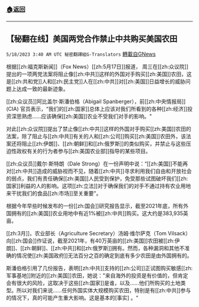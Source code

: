 ###  [:house:返回](README.md)
---


## 【秘翻在线】美国两党合作禁止中共购买美国农田
`5/18/2023 3:40 AM UTC 秘密翻譯組G-Translators` [轉載自GNews](https://gnews.org/articles/1309863)

         

根据[[zh:福克斯新闻]]（Fox News）[[zh:5月17日]]报道， 周三在[[zh:众议院]]提出的一项两党法案将阻止像[[zh:中共]]这样的外国对手购买[[zh:美国]]农田，这是[[zh:共和党]]人和[[zh:民主党]]人在[[zh:中共]]对[[zh:美国]]日益增长的威胁问题上达成一致的最新迹象。

[[zh:众议员]]阿比盖尔·斯潘伯格（Abigail Spanberger），前[[zh:中央情报局]] (CIA) 官员表示，“我们的[[zh:国家]]总体上应该对我们所看到的各种[[zh:经济]]投资深思熟虑......应该确保[[zh:美国]]农业不受我们对手的影响。"

对此[[zh:众议院]]提出了禁止像[[zh:中共]]这样的外国对手购买[[zh:美国]]农田的法案，除了阻止与[[zh:中共]]有关的人和[[zh:公司]]购买[[zh:美国]]农田外，该法案还将阻止[[zh:伊朗]]、[[zh:朝鲜]]和[[zh:俄罗斯]]的类似购买，并禁止与这些压迫性政权有关的行为者参与[[zh:美国农业部]]指导的某些项目。

[[zh:众议员]]戴尔·斯特朗（Dale Strong）在一份声明中说：“[[zh:美国]]不能再对[[zh:中共]]造成的威胁视而不见，随着[[zh:中共]]寻求利用我们自由和开放社会的弱点，我们有责任确保[[zh:美国]]人民受到保护，免受那些试图破坏我们[[zh:国家]]利益的人的影响。这项[[zh:立法]]对于确保我们的对手不通过持有农业用地来干扰我们的食品[[zh:市场]]至关重要"。

根据今年早些时候发布的一份[[zh:国会]]研究报告显示，截至2021年底，所有外国拥有的[[zh:美国]]农业用地中有近1%被[[zh:中共]]购买。这大约是383,935英亩。

[[zh:3月]]，农业部长（Agriculture Secretary）汤姆·维尔萨克（Tom Vilsack）向[[zh:国会]]作证说，截至2021年，有40万英亩的[[zh:美国]]农田被[[zh:伊朗]]、[[zh:朝鲜]]、[[zh:中共]]和[[zh:俄罗斯]]拥有。然而，各种漏洞和其他不准确的情况使[[zh:美国政府]]无法百分之百的确定到底有多少农田是由外国拥有的。

斯潘伯格引用了几份报告，表明[[zh:中共]]支持的[[zh:公司]]正试图购买敏感[[zh:军事基地]]附近的[[zh:美国]]农田，她说："来自海外的投资是有价值的，但肯定会有很大的风险，这取决于这些[[zh:国家]]是谁，以及......他们所购买的土地类型。所以对我们来说......任何外国实体大规模购买农田，特别是有[[zh:中共]]参与的情况下，真的可能产生重大影响。这是基本的[事实] 。“
